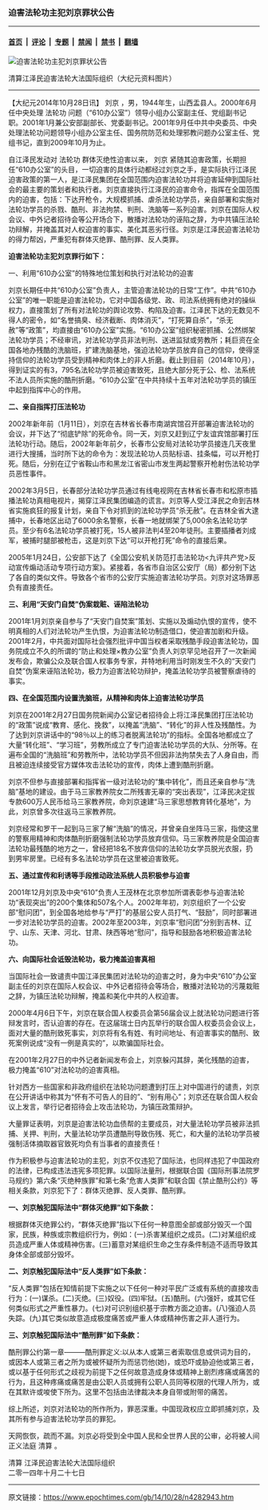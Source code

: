 ### 迫害法轮功主犯刘京罪状公告

---

#### [首页](../../../..?n4282943) &nbsp;|&nbsp; [评论](../../../../../epoch-comment?n4282943) &nbsp;|&nbsp; [专题](../../../../../epoch-special?n4282943) &nbsp;|&nbsp; [禁闻](../../../../../epoch-news?n4282943) &nbsp;|&nbsp; [禁书](../../../../../books?n4282943) &nbsp;|&nbsp; [翻墙](https://github.com/gfw-breaker/nogfw/blob/master/README.md?n4282943)


<div><img alt="迫害法轮功主犯刘京罪状公告" class="attachment-djy_600_400 size-djy_600_400 wp-post-image" src="https://i.epochtimes.com/assets/uploads/2014/10/1312091350532320-600x400.jpg"/>
<div class="caption">
 <p>
  清算江泽民迫害法轮大法国际组织（大纪元资料图片）
 </p>
</div></div><hr/><div class="post_content" id="artbody" itemprop="articleBody">
 <!-- article content begin -->
 <p>
  【大纪元2014年10月28日讯】
  <ok href="https://www.epochtimes.com/gb/tag/%E5%88%98%E4%BA%AC.html">
   刘京
  </ok>
  ，男，1944年生，山西盂县人。2000年6月任中央处理
  <ok href="https://www.epochtimes.com/gb/tag/%E6%B3%95%E8%BD%AE%E5%8A%9F.html">
   法轮功
  </ok>
  问题（“610办公室”）领导小组办公室副主任、党组副书记职。2001年1月兼公安部副部长、党委副书记。2001年9月任中共中央委员、中央处理法轮功问题领导小组办公室主任、国务院防范和处理邪教问题办公室主任、党组书记，直到2009年10月为止。
 </p>
 <p>
  自江泽民发动对
  <ok href="https://www.epochtimes.com/gb/tag/%E6%B3%95%E8%BD%AE%E5%8A%9F.html">
   法轮功
  </ok>
  群体灭绝性迫害以来，
  <ok href="https://www.epochtimes.com/gb/tag/%E5%88%98%E4%BA%AC.html">
   刘京
  </ok>
  紧随其迫害政策，长期担任“610办公室”的头目，一切迫害的具体行动都经过刘京之手，是实际执行江泽民迫害政策的第一人，是江泽民集团在全国范围内迫害法轮功并将迫害延伸到国际社会的最主要的策划者和执行者。刘京直接执行江泽民的迫害命令，指挥在全国范围内的迫害，包括：下达开枪令，大规模抓捕、虐杀法轮功学员，亲自部署和实施对法轮功学员的杀戮、酷刑、非法拘禁、判刑、洗脑等一系列迫害。刘京在国际人权会议、中外记者招待会等公开场合下，散播对法轮功的诬陷之辞，为中共镇压法轮功辩解，并掩盖其对人权迫害的事实、美化其恶劣行径。刘京是江泽民迫害法轮功的得力帮凶，严重犯有群体灭绝罪、酷刑罪、反人类罪。
 </p>
 <p>
  <b>
   迫害法轮功主犯刘京罪行如下：
  </b>
 </p>
 <p>
  一、利用“610办公室”的特殊地位策划和执行对法轮功的迫害
 </p>
 <p>
  刘京长期任中共“610办公室”负责人，主管迫害法轮功的日常“工作”。中共“610办公室”的唯一职能是迫害法轮功，它对中国各级党、政、司法系统拥有绝对的操纵权力，直接策划了所有对法轮功的舆论攻势、构陷及迫害。江泽民下达的无数见不得人的密令，如“名誉搞臭、经济截断、肉体消灭”，“打死算自杀”，“杀无赦”等“政策”，均直接由“610办公室”实施。“610办公室”组织秘密抓捕、公然绑架法轮功学员；不经审讯，对法轮功学员非法判刑、送进监狱或劳教所；耗巨资在全国各地办残酷的洗脑班，扩建洗脑基地，强迫法轮功学员放弃自己的信仰，使得坚持信仰的法轮功学员受到精神和肉体上的非人折磨。截止到目前（2014年10月），得到证实的有3，795名法轮功学员被迫害致死，且绝大部分死于公、检、法系统不法人员所实施的酷刑折磨。“610办公室”在中共持续十五年对法轮功学员的镇压中起到指挥中心的作用。
 </p>
 <p>
  <b>
   二、亲自指挥打压法轮功
  </b>
 </p>
 <p>
  2002年新年前（1月11日），刘京在吉林省长春市南湖宾馆召开部署迫害法轮功的会议，并下达了“彻底铲除”的死命令。同一天，刘京又赶到辽宁友谊宾馆部署打压法轮功行动。随后，2002年新年前夕，长春市公安局对法轮功学员接连几天夜里进行大搜捕，当时所下达的命令为：发现法轮功人员贴标语、挂条幅，可以开枪打死。随后，分别在辽宁省鞍山市和黑龙江省密山市发生两起警察开枪射伤法轮功学员恶性事件。
 </p>
 <p>
  2002年3月5日，长春部分法轮功学员通过有线电视网在吉林省长春市和松原市插播法轮功真相电视片，揭穿江泽民集团编造的谎言。刘京等人受江泽民之命到吉林省实施疯狂的报复计划，亲自下令对抓到的法轮功学员“杀无赦”。在吉林全省大逮捕中，长春地区出动了6000余名警察，长春一地就绑架了5,000余名法轮功学员。至少有6名法轮功学员被打死，15人被非法判4至20年徒刑。主要插播者刘成军，被捕时腿部被枪击，这是刘京下达“可以开枪打死”命令的直接后果。
 </p>
 <p>
  2005年1月24日，公安部下达了《全国公安机关防范打击法轮功&lt;九评共产党&gt;反动宣传煽动活动专项行动方案》。紧接着，各省市自治区公安厅（局）都分别下达了各自的类似文件。导致各个省市的公安厅实施迫害法轮功学员。刘京对这场罪恶负有直接责任。
 </p>
 <p>
  <b>
   三、利用“天安门自焚”伪案栽赃、诬陷法轮功
  </b>
 </p>
 <p>
  2001年1月刘京亲自参与了“天安门自焚案”策划、实施以及煽动仇恨的宣传，使不明真相的人们对法轮功产生仇恨，为迫害法轮功制造借口，使迫害加剧和升级。2001年2月，中共面对国际社会强烈批评中国当权者采取残酷手段迫害法轮功，国务院成立不久的所谓的“防止和处理×教办公室”负责人刘京罕见地召开了一次新闻发布会，欺骗公众及联合国人权事务专家，并特地利用当时刚发生不久的“天安门自焚”伪案来诬陷法轮功，极力为迫害法轮功辩护，掩盖法轮功学员被警察虐待的事实。
 </p>
 <p>
  <b>
   四、在全国范围内设置洗脑班，从精神和肉体上迫害法轮功学员
  </b>
 </p>
 <p>
  刘京在2001年2月27日国务院新闻办公室记者招待会上将江泽民集团打压法轮功的“政策”说成“教育、感化、挽救”，以掩盖“洗脑”、“转化”的非人性及残酷性。为了达到刘京讲话中的“98％以上的练习者脱离法轮功”的指标。全国各地都成立了大量“转化班”、“学习班”，劳教所成立了专门迫害法轮功学员的大队、分所等。在遍布全国的“洗脑班”和劳教所中，法轮功学员不但因非法拘禁失去了人身自由，而且被迫连续接受官方媒体攻击法轮功的宣传，肉体上遭到酷刑折磨。
 </p>
 <p>
  刘京不但参与直接部署和指挥省一级对法轮功的“集中转化”，而且还亲自参与“洗脑”基地的建设。由于马三家教养院女二所残害无辜的“突出表现”，江泽民决定拔专款600万人民币给马三家教养院，命刘京速建“马三家思想教育转化基地”，为此，刘京曾多次往返马三家教养院。
 </p>
 <p>
  刘京经常和罗干一起到马三家了解“洗脑”的情况，并曾亲自坐阵马三家，指使这里的警察用精神和肉体酷刑折磨强制法轮功学员放弃信仰。马三家教养院是全国迫害法轮功最残酷的地方之一，曾经把18名不放弃信仰的法轮功女学员脱光衣服，扔到男牢房里。已经有多名法轮功学员在这里被迫害致死。
 </p>
 <p>
  <b>
   五、通过宣传和利诱等手段推动政法系统人员积极参与迫害
  </b>
 </p>
 <p>
  2001年12月刘京及中央“610”负责人王茂林在北京参加所谓表彰参与迫害法轮功“表现突出”的200个集体和507名个人。2002年年初，刘京组织了一个公安部“慰问团”，到全国各地给参与“严打”的基层公安人员打气、“鼓励”，同时部署进一步对法轮功学员的迫害。2002年至2003年，刘京率“慰问团”分别到吉林、辽宁、山东、天津、河北、甘肃、陕西等地“慰问”，指导和鼓励各地积极迫害法轮功。
 </p>
 <p>
  <b>
   六、向国际社会诋毁法轮功，极力掩盖迫害真相
  </b>
 </p>
 <p>
  当国际社会一致谴责中国江泽民集团对法轮功的迫害之时，身为中央“610”办公室副主任的刘京在国际人权会议、中外记者招待会等场合，散播对法轮功的污蔑栽赃之辞，为镇压法轮功辩解，掩盖和美化中共的人权迫害。
 </p>
 <p>
  2000年4月6日下午，刘京在联合国人权委员会第56届会议上就法轮功问题进行答辩发言时，否认迫害的存在。在这届瑞士日内瓦举行的联合国人权委员会会议上，面对大量的酷刑致死事实，刘京将有名有姓、有时间地址、有迫害事实的酷刑、致死案例说成“没有一例是真实的”，以欺骗国际社会。
 </p>
 <p>
  在2001年2月27日的中外记者新闻发布会上，刘京躲闪其辞，美化残酷的迫害，极力掩盖“610”对法轮功的迫害真相。
 </p>
 <p>
  针对西方一些国家和非政府组织在法轮功问题遭到打压上对中国进行的谴责，刘京在公开讲话中称其为“怀有不可告人的目的”、“别有用心”；刘京还在联合国人权会议上发言，举行记者招待会上攻击法轮功，为镇压政策辩护。
 </p>
 <p>
  大量罪证表明，刘京是迫害法轮功血债帮的主要成员，对大量法轮功学员被非法抓捕、关押、判刑，大量法轮功学员遭酷刑导致伤残、死亡，和大量的法轮功学员被强制活体摘取器官致死均负有当事者的直接责任！
 </p>
 <p>
  作为积极参与迫害法轮功的主犯，刘京不仅违犯了国际法，也同样违犯了中国政府的法律，已构成违法违宪多项犯罪。以国际法量刑，根据联合国《国际刑事法院罗马规约》第六条“灭绝种族罪”和第七条“危害人类罪”和联合国《禁止酷刑公约》等相关条款，刘京犯下了：群体灭绝罪、反人类罪、酷刑罪。
 </p>
 <p>
  <b>
   一、刘京触犯国际法中“群体灭绝罪”如下条款：
  </b>
 </p>
 <p>
  根据群体灭绝罪公约，“群体灭绝罪”指以下任何一种意图全部或部分毁灭一个国家，民族，种族或宗教组织行为，例如：(一)杀害某组织之成员。(二)对某组织成员造成严重人体或精神伤害。(三)蓄意对某组织生命之生存条件制造不适而导致其身体全部或部分毁坏。
 </p>
 <p>
  <b>
   二、刘京触犯国际法中“反人类罪”如下条款：
  </b>
 </p>
 <p>
  “反人类罪”包括在知情前提下实施之以下任何一种对平民广泛或有系统的直接攻击行为：(一)谋杀。(二)灭绝。(三)奴役。(四)牢狱。(五)酷刑。(六)强奸，或其它任何类似形式之严重性暴力。(七)对可识别组织基于宗教方面之迫害。(八)强迫人员失踪。(九)其它类似故意造成极度痛苦或严重人体或精神伤害之非人道行为。
 </p>
 <p>
  <b>
   三、刘京触犯国际法中“酷刑罪”如下条款：
  </b>
 </p>
 <p>
  酷刑罪公约第一章———酷刑罪定义:以从本人或第三者索取信息或供词为目的，或因本人或第三者之所为或被怀疑所为而惩罚他(她)，或恐吓或胁迫他或第三者，或以基于任何形式之歧视为前提下之任何故意造成身体或精神上剧烈疼痛或痛苦的行为，且这种疼痛或痛苦是由公职人员或拥有公职人员同等权限的代理人所为，或在其默许或唆使下所为。这里不包括由法律裁决本身自带或附带的痛苦。
 </p>
 <p>
  综上所述，刘京对法轮功的所作所为，罪恶深重。中国现政权应立即抓捕刘京，及其所有参与迫害法轮功学员的罪犯。
 </p>
 <p>
  天网恢恢，疏而不漏。刘京必将受到全中国人民和全世界人民的公审，必将被人间正义法庭
  <ok href="https://www.epochtimes.com/gb/tag/%E6%B8%85%E7%AE%97.html">
   清算
  </ok>
  。
 </p>
 <p>
  <ok href="https://www.epochtimes.com/gb/tag/%E6%B8%85%E7%AE%97.html">
   清算
  </ok>
  江泽民迫害法轮大法国际组织
  <br/>
  二零一四年十月二十七日
 </p>
 <!-- article content end -->
 <div id="below_article_ad">
 </div>
</div>


---

原文链接：https://www.epochtimes.com/gb/14/10/28/n4282943.htm